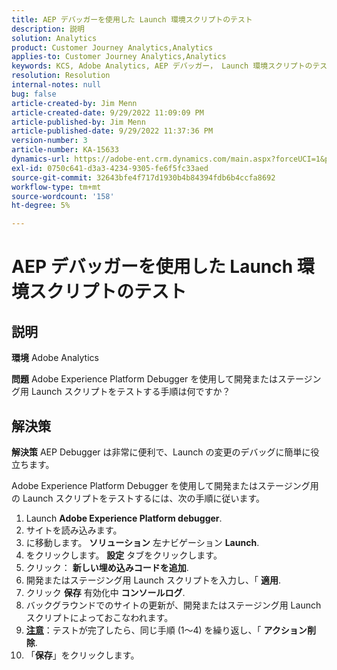```yaml
---
title: AEP デバッガーを使用した Launch 環境スクリプトのテスト
description: 説明
solution: Analytics
product: Customer Journey Analytics,Analytics
applies-to: Customer Journey Analytics,Analytics
keywords: KCS, Adobe Analytics, AEP デバッガー， Launch 環境スクリプトのテスト， Adobe Experience Platform，方法
resolution: Resolution
internal-notes: null
bug: false
article-created-by: Jim Menn
article-created-date: 9/29/2022 11:09:09 PM
article-published-by: Jim Menn
article-published-date: 9/29/2022 11:37:36 PM
version-number: 3
article-number: KA-15633
dynamics-url: https://adobe-ent.crm.dynamics.com/main.aspx?forceUCI=1&pagetype=entityrecord&etn=knowledgearticle&id=82e3aeb3-4b40-ed11-9db1-0022480866ad
exl-id: 0750c641-d3a3-4234-9305-fe6f5fc33aed
source-git-commit: 32643bfe4f717d1930b4b84394fdb6b4ccfa8692
workflow-type: tm+mt
source-wordcount: '158'
ht-degree: 5%

---
```


# AEP デバッガーを使用した Launch 環境スクリプトのテスト

## 説明


<b>環境</b>
Adobe Analytics

<b>問題</b>
Adobe Experience Platform Debugger を使用して開発またはステージング用 Launch スクリプトをテストする手順は何ですか？


## 解決策


<b>解決策</b>
AEP Debugger は非常に便利で、Launch の変更のデバッグに簡単に役立ちます。

Adobe Experience Platform Debugger を使用して開発またはステージング用の Launch スクリプトをテストするには、次の手順に従います。

1. Launch <b>Adobe Experience Platform debugger</b>.
2. サイトを読み込みます。
3. に移動します。 <b>ソリューション</b> 左ナビゲーション  <b>Launch</b>.
4. をクリックします。 <b>設定</b> タブをクリックします。
5. クリック： <b>新しい埋め込みコードを追加</b>.
6. 開発またはステージング用 Launch スクリプトを入力し、「 <b>適用</b>.
7. クリック <b>保存</b> 有効化中 <b>コンソールログ</b>.
8. バックグラウンドでのサイトの更新が、開発またはステージング用 Launch スクリプトによっておこなわれます。
9. <b><u>注意</u></b>：テストが完了したら、同じ手順 (1～4) を繰り返し、「 <b>アクション</b><b>削除</b>.
10. 「<b>保存</b>」をクリックします。
